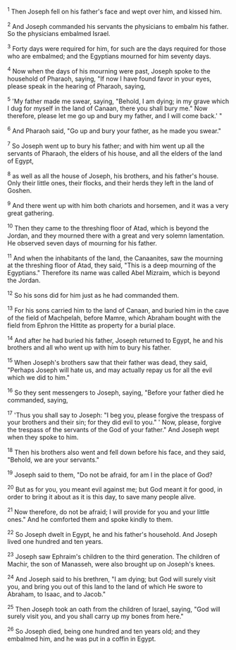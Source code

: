 <sup>1</sup> 
Then Joseph fell on his father's face and wept over him, and kissed him. 

<sup>2</sup> 
And Joseph commanded his servants the physicians to embalm his father. So the physicians embalmed Israel. 

<sup>3</sup> 
Forty days were required for him, for such are the days required for those who are embalmed; and the Egyptians mourned for him seventy days. 

<sup>4</sup> 
Now when the days of his mourning were past, Joseph spoke to the household of Pharaoh, saying, "If now I have found favor in your eyes, please speak in the hearing of Pharaoh, saying, 

<sup>5</sup> 
'My father made me swear, saying, "Behold, I am dying; in my grave which I dug for myself in the land of Canaan, there you shall bury me." Now therefore, please let me go up and bury my father, and I will come back.' " 

<sup>6</sup> 
And Pharaoh said, "Go up and bury your father, as he made you swear." 

<sup>7</sup> 
So Joseph went up to bury his father; and with him went up all the servants of Pharaoh, the elders of his house, and all the elders of the land of Egypt, 

<sup>8</sup> 
as well as all the house of Joseph, his brothers, and his father's house. Only their little ones, their flocks, and their herds they left in the land of Goshen. 

<sup>9</sup> 
And there went up with him both chariots and horsemen, and it was a very great gathering. 

<sup>10</sup> 
Then they came to the threshing floor of Atad, which is beyond the Jordan, and they mourned there with a great and very solemn lamentation. He observed seven days of mourning for his father. 

<sup>11</sup> 
And when the inhabitants of the land, the Canaanites, saw the mourning at the threshing floor of Atad, they said, "This is a deep mourning of the Egyptians." Therefore its name was called Abel Mizraim, which is beyond the Jordan. 

<sup>12</sup> 
So his sons did for him just as he had commanded them. 

<sup>13</sup> 
For his sons carried him to the land of Canaan, and buried him in the cave of the field of Machpelah, before Mamre, which Abraham bought with the field from Ephron the Hittite as property for a burial place. 

<sup>14</sup> 
And after he had buried his father, Joseph returned to Egypt, he and his brothers and all who went up with him to bury his father.

<sup>15</sup> 
When Joseph's brothers saw that their father was dead, they said, "Perhaps Joseph will hate us, and may actually repay us for all the evil which we did to him." 

<sup>16</sup> 
So they sent messengers to Joseph, saying, "Before your father died he commanded, saying, 

<sup>17</sup> 
'Thus you shall say to Joseph: "I beg you, please forgive the trespass of your brothers and their sin; for they did evil to you." ' Now, please, forgive the trespass of the servants of the God of your father." And Joseph wept when they spoke to him. 

<sup>18</sup> 
Then his brothers also went and fell down before his face, and they said, "Behold, we are your servants." 

<sup>19</sup> 
Joseph said to them, "Do not be afraid, for am I in the place of God? 

<sup>20</sup> 
But as for you, you meant evil against me; but God meant it for good, in order to bring it about as it is this day, to save many people alive. 

<sup>21</sup> 
Now therefore, do not be afraid; I will provide for you and your little ones." And he comforted them and spoke kindly to them.

<sup>22</sup> 
So Joseph dwelt in Egypt, he and his father's household. And Joseph lived one hundred and ten years. 

<sup>23</sup> 
Joseph saw Ephraim's children to the third generation. The children of Machir, the son of Manasseh, were also brought up on Joseph's knees. 

<sup>24</sup> 
And Joseph said to his brethren, "I am dying; but God will surely visit you, and bring you out of this land to the land of which He swore to Abraham, to Isaac, and to Jacob." 

<sup>25</sup> 
Then Joseph took an oath from the children of Israel, saying, "God will surely visit you, and you shall carry up my bones from here." 

<sup>26</sup> 
So Joseph died, being one hundred and ten years old; and they embalmed him, and he was put in a coffin in Egypt.